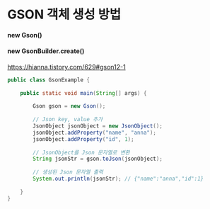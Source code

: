 # GSON 객체 생성 방법

#### new Gson()
#### new GsonBuilder.create()

https://hianna.tistory.com/629#gson12-1

```JAVA
public class GsonExample {
 
    public static void main(String[] args) {
 
        Gson gson = new Gson();
 
        // Json key, value 추가
        JsonObject jsonObject = new JsonObject();
        jsonObject.addProperty("name", "anna");
        jsonObject.addProperty("id", 1);
 
        // JsonObject를 Json 문자열로 변환
        String jsonStr = gson.toJson(jsonObject);
 
        // 생성된 Json 문자열 출력
        System.out.println(jsonStr); // {"name":"anna","id":1}
        
    }
}

```

